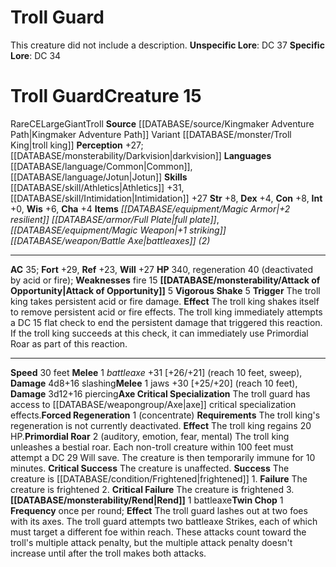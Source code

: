 ﻿---
ac: '35'
alignment: CE
charisma: '+4'
constitution: '+8'
creature_ability:
- Attack of Opportunity
- Axe Critical Specialization
- Forced Regeneration
- Primordial Roar
- Rend
- ''
- Twin Chop
- Vigorous Shake
dexterity: '+4'
fortitude: '+29'
hp: '340'
id: '2329'
intelligence: '+0'
land_speed: '30'
language:
- '[[DATABASE/language/Common|Common]]'
- '[[DATABASE/language/Jotun|Jotun]]'
level: '15'
max_speed: '30'
name: Troll Guard
perception: '+27'
rarity: Rare
reflex: '+23'
sense:
- '[[DATABASE/monsterability/Darkvision|darkvision]]'
size: Large
skill:
- '[[DATABASE/skill/Athletics|Athletics]] +31'
- '[[DATABASE/skill/Intimidation|Intimidation]] +27'
source: '[[DATABASE/source/Kingmaker Adventure Path|Kingmaker Adventure Path]]'
speed:
- 30 feet
strength: '+8'
strength_req: '8'
strongest_save:
- Fortitude
trait:
- '[[DATABASE/trait/Giant|Giant]]'
- '[[DATABASE/trait/Rare|Rare]]'
- '[[DATABASE/trait/Troll|Troll]]'
type: Creature
vision: Darkvision
weakest_save:
- Reflex
weakness:
- fire 15
will: '+27'
wisdom: '+6'

---
# Troll Guard

This creature did not include a description.
**Unspecific Lore**: DC 37
**Specific Lore**: DC 34

# Troll Guard<span class="item-type">Creature 15</span>

<span class="trait-rare item-trait">Rare</span><span class="trait-alignment item-trait">CE</span><span class="trait-size item-trait">Large</span><span class="item-trait">Giant</span><span class="item-trait">Troll</span>
**Source** [[DATABASE/source/Kingmaker Adventure Path|Kingmaker Adventure Path]]
Variant [[DATABASE/monster/Troll King|troll king]]
**Perception** +27; [[DATABASE/monsterability/Darkvision|darkvision]]
**Languages** [[DATABASE/language/Common|Common]], [[DATABASE/language/Jotun|Jotun]]
**Skills** [[DATABASE/skill/Athletics|Athletics]] +31, [[DATABASE/skill/Intimidation|Intimidation]] +27
**Str** +8, **Dex** +4, **Con** +8, **Int** +0, **Wis** +6, **Cha** +4
**Items** _[[DATABASE/equipment/Magic Armor|+2 resilient]] [[DATABASE/armor/Full Plate|full plate]]_, _[[DATABASE/equipment/Magic Weapon|+1 striking]] [[DATABASE/weapon/Battle Axe|battleaxes]] (2)_

---
**AC** 35; **Fort** +29, **Ref** +23, **Will** +27
**HP** 340, regeneration 40 (deactivated by acid or fire); **Weaknesses** fire 15
<span class="in-box-ability">**[[DATABASE/monsterability/Attack of Opportunity|Attack of Opportunity]]** <span class="action-icon">5</span> </span><span class="in-box-ability">**Vigorous Shake** <span class="action-icon">5</span> **Trigger** The troll king takes persistent acid or fire damage. **Effect** The troll king shakes itself to remove persistent acid or fire effects. The troll king immediately attempts a DC 15 flat check to end the persistent damage that triggered this reaction. If the troll king succeeds at this check, it can immediately use Primordial Roar as part of this reaction.</span>

---
**Speed** 30 feet
<span class="in-box-ability">**Melee** <span class="action-icon">1</span> _battleaxe_ +31 [+26/+21] (reach 10 feet, sweep), **Damage** 4d8+16 slashing</span><span class="in-box-ability">**Melee** <span class="action-icon">1</span> jaws +30 [+25/+20] (reach 10 feet), **Damage** 3d12+16 piercing</span><span class="in-box-ability">**Axe Critical Specialization** The troll guard has access to [[DATABASE/weapongroup/Axe|axe]] critical specialization effects.</span><span class="in-box-ability">**Forced Regeneration** <span class="action-icon">1</span> (concentrate) **Requirements** The troll king's regeneration is not currently deactivated. **Effect** The troll king regains 20 HP.</span><span class="in-box-ability">**Primordial Roar** <span class="action-icon">2</span> (auditory, emotion, fear, mental) The troll king unleashes a bestial roar. Each non-troll creature within 100 feet must attempt a DC 29 Will save. The creature is then temporarily immune for 10 minutes.
 **Critical Success** The creature is unaffected.
 **Success** The creature is [[DATABASE/condition/Frightened|frightened]] 1.
 **Failure** The creature is frightened 2.
 **Critical Failure** The creature is frightened 3.</span><span class="in-box-ability">**[[DATABASE/monsterability/Rend|Rend]]** <span class="action-icon">1</span> battleaxe</span><span class="in-box-ability">**Twin Chop** <span class="action-icon">1</span> **Frequency** once per round; **Effect** The troll guard lashes out at two foes with its axes. The troll guard attempts two battleaxe Strikes, each of which must target a different foe within reach. These attacks count toward the troll's multiple attack penalty, but the multiple attack penalty doesn't increase until after the troll makes both attacks.</span>